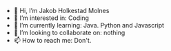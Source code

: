 - 👋 Hi, I’m Jakob Holkestad Molnes
- 👀 I’m interested in: Coding
- 🌱 I’m currently learning: Java. Python and Javascript
- 💞️ I’m looking to collaborate on: nothing
- 📫 How to reach me: Don't.

<!---
Retardur/Retardur is a ✨ special ✨ repository because its `README.md` (this file) appears on your GitHub profile.
You can click the Preview link to take a look at your changes.
--->
